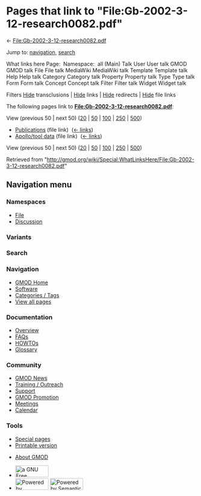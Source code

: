 <div id="mw-page-base" class="noprint">

</div>

<div id="mw-head-base" class="noprint">

</div>

<div id="content" class="mw-body" role="main">

<span id="top"></span>

<div id="mw-js-message" style="display:none;">

</div>



# <span dir="auto">Pages that link to "File:Gb-2002-3-12-research0082.pdf"</span>

<div id="bodyContent">

<div id="contentSub">

←
[File:Gb-2002-3-12-research0082.pdf](/wiki/File:Gb-2002-3-12-research0082.pdf "File:Gb-2002-3-12-research0082.pdf")

</div>

<div id="jump-to-nav" class="mw-jump">

Jump to: [navigation](#mw-navigation), [search](#p-search)

</div>

<div id="mw-content-text">

What links here Page:  Namespace:  all (Main) Talk User User talk GMOD
GMOD talk File File talk MediaWiki MediaWiki talk Template Template talk
Help Help talk Category Category talk Property Property talk Type Type
talk Form Form talk Concept Concept talk Filter Filter talk Widget
Widget talk

Filters
[Hide](/mediawiki/index.php?title=Special:WhatLinksHere/File:Gb-2002-3-12-research0082.pdf&hidetrans=1 "Special:WhatLinksHere/File:Gb-2002-3-12-research0082.pdf")
transclusions \|
[Hide](/mediawiki/index.php?title=Special:WhatLinksHere/File:Gb-2002-3-12-research0082.pdf&hidelinks=1 "Special:WhatLinksHere/File:Gb-2002-3-12-research0082.pdf")
links \|
[Hide](/mediawiki/index.php?title=Special:WhatLinksHere/File:Gb-2002-3-12-research0082.pdf&hideredirs=1 "Special:WhatLinksHere/File:Gb-2002-3-12-research0082.pdf")
redirects \|
[Hide](/mediawiki/index.php?title=Special:WhatLinksHere/File:Gb-2002-3-12-research0082.pdf&hideimages=1 "Special:WhatLinksHere/File:Gb-2002-3-12-research0082.pdf")
file links

The following pages link to
**[File:Gb-2002-3-12-research0082.pdf](/wiki/File:Gb-2002-3-12-research0082.pdf "File:Gb-2002-3-12-research0082.pdf")**:

View (previous 50 \| next 50)
([20](/mediawiki/index.php?title=Special:WhatLinksHere/File:Gb-2002-3-12-research0082.pdf&limit=20 "Special:WhatLinksHere/File:Gb-2002-3-12-research0082.pdf")
\|
[50](/mediawiki/index.php?title=Special:WhatLinksHere/File:Gb-2002-3-12-research0082.pdf&limit=50 "Special:WhatLinksHere/File:Gb-2002-3-12-research0082.pdf")
\|
[100](/mediawiki/index.php?title=Special:WhatLinksHere/File:Gb-2002-3-12-research0082.pdf&limit=100 "Special:WhatLinksHere/File:Gb-2002-3-12-research0082.pdf")
\|
[250](/mediawiki/index.php?title=Special:WhatLinksHere/File:Gb-2002-3-12-research0082.pdf&limit=250 "Special:WhatLinksHere/File:Gb-2002-3-12-research0082.pdf")
\|
[500](/mediawiki/index.php?title=Special:WhatLinksHere/File:Gb-2002-3-12-research0082.pdf&limit=500 "Special:WhatLinksHere/File:Gb-2002-3-12-research0082.pdf"))

- [Publications](/wiki/Publications "Publications") (file link) ‎
  <span class="mw-whatlinkshere-tools">([←
  links](/mediawiki/index.php?title=Special:WhatLinksHere&target=Publications "Special:WhatLinksHere"))</span>
- [Apollo/tool data](/wiki/Apollo/tool_data "Apollo/tool data") (file
  link) ‎ <span class="mw-whatlinkshere-tools">([←
  links](/mediawiki/index.php?title=Special:WhatLinksHere&target=Apollo%2Ftool+data "Special:WhatLinksHere"))</span>

View (previous 50 \| next 50)
([20](/mediawiki/index.php?title=Special:WhatLinksHere/File:Gb-2002-3-12-research0082.pdf&limit=20 "Special:WhatLinksHere/File:Gb-2002-3-12-research0082.pdf")
\|
[50](/mediawiki/index.php?title=Special:WhatLinksHere/File:Gb-2002-3-12-research0082.pdf&limit=50 "Special:WhatLinksHere/File:Gb-2002-3-12-research0082.pdf")
\|
[100](/mediawiki/index.php?title=Special:WhatLinksHere/File:Gb-2002-3-12-research0082.pdf&limit=100 "Special:WhatLinksHere/File:Gb-2002-3-12-research0082.pdf")
\|
[250](/mediawiki/index.php?title=Special:WhatLinksHere/File:Gb-2002-3-12-research0082.pdf&limit=250 "Special:WhatLinksHere/File:Gb-2002-3-12-research0082.pdf")
\|
[500](/mediawiki/index.php?title=Special:WhatLinksHere/File:Gb-2002-3-12-research0082.pdf&limit=500 "Special:WhatLinksHere/File:Gb-2002-3-12-research0082.pdf"))

</div>

<div class="printfooter">

Retrieved from
"<http://gmod.org/wiki/Special:WhatLinksHere/File:Gb-2002-3-12-research0082.pdf>"

</div>

<div id="catlinks" class="catlinks catlinks-allhidden">

</div>

<div class="visualClear">

</div>

</div>

</div>

<div id="mw-navigation">

## Navigation menu

<div id="mw-head">



<div id="left-navigation">

<div id="p-namespaces" class="vectorTabs" role="navigation"
aria-labelledby="p-namespaces-label">

### Namespaces

- <span id="ca-nstab-image"><a href="/wiki/File:Gb-2002-3-12-research0082.pdf" accesskey="c"
  title="View the file page [c]">File</a></span>
- <span id="ca-talk"><a
  href="/mediawiki/index.php?title=File_talk:Gb-2002-3-12-research0082.pdf&amp;action=edit&amp;redlink=1"
  accesskey="t"
  title="Discussion about the content page [t]">Discussion</a></span>

</div>

<div id="p-variants" class="vectorMenu emptyPortlet" role="navigation"
aria-labelledby="p-variants-label">

### 

### Variants[](#)

<div class="menu">

</div>

</div>

</div>

<div id="right-navigation">





</div>

<div id="p-search" role="search">

### Search

<div id="simpleSearch">

</div>

</div>

</div>

</div>

<div id="mw-panel">

<div id="p-logo" role="banner">

<a href="/wiki/Main_Page"
style="background-image: url(http://gmod.org/images/GMOD-cogs.png);"
title="Visit the main page"></a>

</div>

<div id="p-Navigation" class="portal" role="navigation"
aria-labelledby="p-Navigation-label">

### Navigation

<div class="body">

- <span id="n-GMOD-Home">[GMOD Home](/wiki/Main_Page)</span>
- <span id="n-Software">[Software](/wiki/GMOD_Components)</span>
- <span id="n-Categories-.2F-Tags">[Categories /
  Tags](/wiki/Categories)</span>
- <span id="n-View-all-pages">[View all
  pages](/wiki/Special:AllPages)</span>

</div>

</div>

<div id="p-Documentation" class="portal" role="navigation"
aria-labelledby="p-Documentation-label">

### Documentation

<div class="body">

- <span id="n-Overview">[Overview](/wiki/Overview)</span>
- <span id="n-FAQs">[FAQs](/wiki/Category:FAQ)</span>
- <span id="n-HOWTOs">[HOWTOs](/wiki/Category:HOWTO)</span>
- <span id="n-Glossary">[Glossary](/wiki/Glossary)</span>

</div>

</div>

<div id="p-Community" class="portal" role="navigation"
aria-labelledby="p-Community-label">

### Community

<div class="body">

- <span id="n-GMOD-News">[GMOD News](/wiki/GMOD_News)</span>
- <span id="n-Training-.2F-Outreach">[Training /
  Outreach](/wiki/Training_and_Outreach)</span>
- <span id="n-Support">[Support](/wiki/Support)</span>
- <span id="n-GMOD-Promotion">[GMOD
  Promotion](/wiki/GMOD_Promotion)</span>
- <span id="n-Meetings">[Meetings](/wiki/Meetings)</span>
- <span id="n-Calendar">[Calendar](/wiki/Calendar)</span>

</div>

</div>

<div id="p-tb" class="portal" role="navigation"
aria-labelledby="p-tb-label">

### Tools

<div class="body">

- <span id="t-specialpages"><a href="/wiki/Special:SpecialPages" accesskey="q"
  title="A list of all special pages [q]">Special pages</a></span>
- <span id="t-print"><a
  href="/mediawiki/index.php?title=Special:WhatLinksHere/File:Gb-2002-3-12-research0082.pdf&amp;printable=yes"
  rel="alternate" accesskey="p"
  title="Printable version of this page [p]">Printable version</a></span>

</div>

</div>

</div>

</div>

<div id="footer" role="contentinfo">

- <span id="footer-places-about">[About
  GMOD](/wiki/GMOD:About "GMOD:About")</span>

<!-- -->

- <span id="footer-copyrightico">[<img src="http://www.gnu.org/graphics/gfdl-logo-small.png" width="88"
  height="31" alt="a GNU Free Documentation License" />](http://www.gnu.org/licenses/fdl-1.3.html)</span>
- <span id="footer-poweredbyico">[<img src="/mediawiki/skins/common/images/poweredby_mediawiki_88x31.png"
  width="88" height="31" alt="Powered by MediaWiki" />](//www.mediawiki.org/)
  [<img
  src="/mediawiki/extensions/SemanticMediaWiki/includes/../resources/images/smw_button.png"
  width="88" height="31" alt="Powered by Semantic MediaWiki" />](https://www.semantic-mediawiki.org/wiki/Semantic_MediaWiki)</span>

<div style="clear:both">

</div>

</div>
